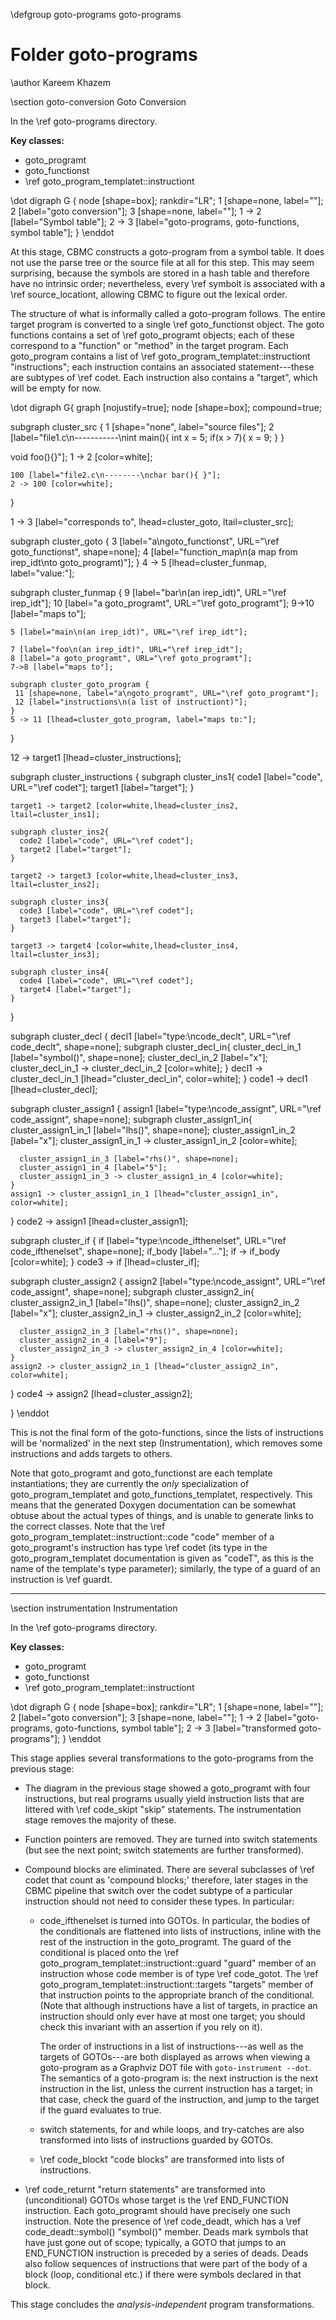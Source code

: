 \defgroup goto-programs goto-programs
# Folder goto-programs

\author Kareem Khazem

\section goto-conversion Goto Conversion

In the \ref goto-programs directory.

**Key classes:**
* goto_programt
* goto_functionst
* \ref goto_program_templatet::instructiont

\dot
digraph G {
  node [shape=box];
  rankdir="LR";
  1 [shape=none, label=""];
  2 [label="goto conversion"];
  3 [shape=none, label=""];
  1 -> 2 [label="Symbol table"];
  2 -> 3 [label="goto-programs, goto-functions, symbol table"];
}
\enddot

At this stage, CBMC constructs a goto-program from a symbol table. It
does not use the parse tree or the source file at all for this step. This
may seem surprising, because the symbols are stored in a hash table and
therefore have no intrinsic order; nevertheless, every \ref symbolt is
associated with a \ref source_locationt, allowing CBMC to figure out the
lexical order.

The structure of what is informally called a goto-program follows.  The
entire target program is converted to a single \ref goto_functionst
object. The goto functions contains a set of \ref goto_programt objects;
each of these correspond to a "function" or "method" in the target
program. Each goto_program contains a list of
\ref goto_program_templatet::instructiont "instructions"; each
instruction contains an associated statement---these are subtypes of
\ref codet. Each instruction also contains a "target", which will be
empty for now.

\dot
digraph G{
  graph [nojustify=true];
  node [shape=box];
  compound=true;

  subgraph cluster_src {
    1 [shape="none", label="source files"];
    2 [label="file1.c\n-----------\nint main(){
  int x = 5;
  if(x > 7){
    x = 9; } }

void foo(){}"];
  1 -> 2 [color=white];

    100 [label="file2.c\n--------\nchar bar(){ }"];
    2 -> 100 [color=white];
  }

  1 -> 3 [label="corresponds to", lhead=cluster_goto,
  ltail=cluster_src];

  subgraph cluster_goto {
    3 [label="a\ngoto_functionst", URL="\ref goto_functionst", shape=none];
    4 [label="function_map\n(a map from irep_idt\nto goto_programt)"];
  }
  4 -> 5 [lhead=cluster_funmap, label="value:"];

  subgraph cluster_funmap {
    9 [label="bar\n(an irep_idt)", URL="\ref irep_idt"];
   10 [label="a goto_programt", URL="\ref goto_programt"];
    9->10 [label="maps to"];

    5 [label="main\n(an irep_idt)", URL="\ref irep_idt"];

    7 [label="foo\n(an irep_idt)", URL="\ref irep_idt"];
    8 [label="a goto_programt", URL="\ref goto_programt"];
    7->8 [label="maps to"];

    subgraph cluster_goto_program {
     11 [shape=none, label="a\ngoto_programt", URL="\ref goto_programt"];
     12 [label="instructions\n(a list of instructiont)"];
    }
    5 -> 11 [lhead=cluster_goto_program, label="maps to:"];

  }

  12 -> target1 [lhead=cluster_instructions];

  subgraph cluster_instructions {
    subgraph cluster_ins1{
      code1 [label="code", URL="\ref codet"];
      target1 [label="target"];
    }

    target1 -> target2 [color=white,lhead=cluster_ins2,
    ltail=cluster_ins1];

    subgraph cluster_ins2{
      code2 [label="code", URL="\ref codet"];
      target2 [label="target"];
    }

    target2 -> target3 [color=white,lhead=cluster_ins3,
    ltail=cluster_ins2];

    subgraph cluster_ins3{
      code3 [label="code", URL="\ref codet"];
      target3 [label="target"];
    }

    target3 -> target4 [color=white,lhead=cluster_ins4,
    ltail=cluster_ins3];

    subgraph cluster_ins4{
      code4 [label="code", URL="\ref codet"];
      target4 [label="target"];
    }

  }

  subgraph cluster_decl {
    decl1 [label="type:\ncode_declt", URL="\ref code_declt",
           shape=none];
    subgraph cluster_decl_in{
      cluster_decl_in_1 [label="symbol()", shape=none];
      cluster_decl_in_2 [label="x"];
      cluster_decl_in_1 -> cluster_decl_in_2 [color=white];
    }
    decl1 -> cluster_decl_in_1 [lhead="cluster_decl_in", color=white];
  }
  code1 -> decl1 [lhead=cluster_decl];

  subgraph cluster_assign1 {
    assign1 [label="type:\ncode_assignt", URL="\ref code_assignt",
           shape=none];
    subgraph cluster_assign1_in{
      cluster_assign1_in_1 [label="lhs()", shape=none];
      cluster_assign1_in_2 [label="x"];
      cluster_assign1_in_1 -> cluster_assign1_in_2 [color=white];

      cluster_assign1_in_3 [label="rhs()", shape=none];
      cluster_assign1_in_4 [label="5"];
      cluster_assign1_in_3 -> cluster_assign1_in_4 [color=white];
    }
    assign1 -> cluster_assign1_in_1 [lhead="cluster_assign1_in", color=white];
  }
  code2 -> assign1 [lhead=cluster_assign1];

  subgraph cluster_if {
    if [label="type:\ncode_ifthenelset", URL="\ref code_ifthenelset",
           shape=none];
    if_body [label="..."];
    if -> if_body [color=white];
  }
  code3 -> if [lhead=cluster_if];

  subgraph cluster_assign2 {
    assign2 [label="type:\ncode_assignt", URL="\ref code_assignt",
           shape=none];
    subgraph cluster_assign2_in{
      cluster_assign2_in_1 [label="lhs()", shape=none];
      cluster_assign2_in_2 [label="x"];
      cluster_assign2_in_1 -> cluster_assign2_in_2 [color=white];

      cluster_assign2_in_3 [label="rhs()", shape=none];
      cluster_assign2_in_4 [label="9"];
      cluster_assign2_in_3 -> cluster_assign2_in_4 [color=white];
    }
    assign2 -> cluster_assign2_in_1 [lhead="cluster_assign2_in", color=white];
  }
  code4 -> assign2 [lhead=cluster_assign2];

}
\enddot

This is not the final form of the goto-functions, since the lists of
instructions will be 'normalized' in the next step (Instrumentation),
which removes some instructions and adds targets to others.

Note that goto_programt and goto_functionst are each template
instantiations; they are currently the *only* specialization of
goto_program_templatet and goto_functions_templatet, respectively. This
means that the generated Doxygen documentation can be somewhat obtuse
about the actual types of things, and is unable to generate links to the
correct classes. Note that the
\ref goto_program_templatet::instructiont::code "code" member of a
goto_programt's instruction has type \ref codet (its type in the
goto_program_templatet documentation is given as "codeT", as this is the
name of the template's type parameter); similarly, the type of a guard
of an instruction is \ref guardt.

---
\section instrumentation Instrumentation

In the \ref goto-programs directory.

**Key classes:**
* goto_programt
* goto_functionst
* \ref goto_program_templatet::instructiont

\dot
digraph G {
  node [shape=box];
  rankdir="LR";
  1 [shape=none, label=""];
  2 [label="goto conversion"];
  3 [shape=none, label=""];
  1 -> 2 [label="goto-programs, goto-functions, symbol table"];
  2 -> 3 [label="transformed goto-programs"];
}
\enddot

This stage applies several transformations to the goto-programs from the
previous stage:

* The diagram in the previous stage showed a goto_programt with four
  instructions, but real programs usually yield instruction lists that
  are littered with \ref code_skipt "skip" statements. The
  instrumentation stage removes the majority of these.

* Function pointers are removed. They are turned into switch statements
  (but see the next point; switch statements are further transformed).

* Compound blocks are eliminated. There are several subclasses of
  \ref codet that count as 'compound blocks;' therefore, later stages in
  the CBMC pipeline that switch over the codet subtype of a particular
  instruction should not need to consider these types. In particular:

  * code_ifthenelset is turned into GOTOs. In particular, the bodies of
    the conditionals are flattened into lists of instructions, inline
    with the rest of the instruction in the goto_programt. The guard of
    the conditional is placed onto the
    \ref goto_program_templatet::instructiont::guard "guard" member of
    an instruction whose code member is of type \ref code_gotot. The
    \ref goto_program_templatet::instructiont::targets "targets" member
    of that instruction points to the appropriate branch of the
    conditional. (Note that although instructions have a list of
    targets, in practice an instruction should only ever have at most
    one target; you should check this invariant with an assertion if you
    rely on it).

    The order of instructions in a list of instructions---as well as the
    targets of GOTOs---are both displayed as arrows when viewing a
    goto-program as a Graphviz DOT file with `goto-instrument --dot`.
    The semantics of a goto-program is: the next instruction is the next
    instruction in the list, unless the current instruction has a
    target; in that case, check the guard of the instruction, and jump
    to the target if the guard evaluates to true.

  * switch statements, for and while loops, and try-catches are also
    transformed into lists of instructions guarded by GOTOs.

  * \ref code_blockt "code blocks" are transformed into lists of
    instructions.

* \ref code_returnt "return statements" are transformed into
  (unconditional) GOTOs whose target is the \ref END_FUNCTION
  instruction. Each goto_programt should have precisely one such
  instruction. Note the presence of \ref code_deadt, which has a
  \ref code_deadt::symbol() "symbol()" member. Deads mark symbols that
  have just gone out of scope; typically, a GOTO that jumps to an
  END_FUNCTION instruction is preceded by a series of deads. Deads also
  follow sequences of instructions that were part of the body of a
  block (loop, conditional etc.) if there were symbols declared in that
  block.

This stage concludes the *analysis-independent* program transformations.
